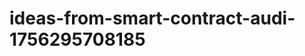 # ideas-from-smart-contract-audi-1756295708185
```json [ { "title": "AI-Powered Smart Contract Risk Assessment Tool", "description": "أداة تستخدم الذكاء الاصطناعي لتقييم المخاطر المرتبطة بالعقود الذكية وتقديم توصيات لتحسين الأمان.", "mvp_plan": "تطوير واجهة بسيطة لتحميل العقود الذكية، واستخدام نموذج ذكاء اصطناعي لتحليل الكود وتقديم تقرير بالمخاطر المحتملة." }, { "title": "Smart Contract Comp...
